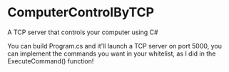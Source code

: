 # ComputerControlByTCP
A TCP server that controls your computer using C#

You can build Program.cs and it'll launch a TCP server on port 5000, you can implement the commands you want in your whitelist, as I did in the ExecuteCommand() function!

